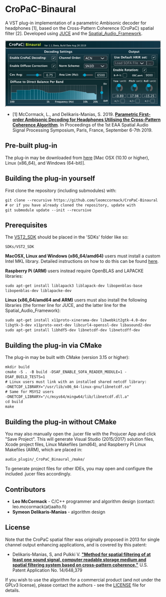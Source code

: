 # CroPaC-Binaural

A VST plug-in implementation of a parametric Ambisonic decoder for headphones [1], based on the Cross-Pattern Coherence (CroPaC) spatial filter [2]. Developed using [JUCE](https://github.com/WeAreROLI/JUCE/) and the [Spatial_Audio_Framework](https://github.com/leomccormack/Spatial_Audio_Framework).

![](cropac_binaural_screenshot.png)

* [1]  McCormack, L., and Delikaris-Manias, S. 2019. [**Parametric First-order Ambisonic Decoding for Headphones Utilising the Cross-Pattern Coherence Algorithm**](docs/mccormack2019parametric.pdf).
In Proceedings of the 1st EAA Spatial Audio Signal Processing Symposium, Paris, France, September 6-7th 2019.

## Pre-built plug-in

The plug-in may be downloaded from [here](http://research.spa.aalto.fi/projects/sparta_vsts/) [Mac OSX (10.10 or higher), Linux (x86_64), and Windows (64-bit)].

## Building the plug-in yourself

First clone the repository (including submodules) with:

```
git clone --recursive https://github.com/leomccormack/CroPaC-Binaural
# or if you have already cloned the repository, update with
git submodule update --init --recursive
```

## Prerequisites 

The [VST2_SDK](https://web.archive.org/web/20181016150224/https://download.steinberg.net/sdk_downloads/vstsdk3610_11_06_2018_build_37.zip) should be placed in the 'SDKs' folder like so:
```
SDKs/VST2_SDK
```

**MacOSX, Linux and Windows (x86_64/amd64)** users must install a custom Intel MKL library. Detailed instructions on how to do this can be found [here](https://github.com/leomccormack/Spatial_Audio_Framework/blob/master/dependencies/PERFORMANCE_LIBRARY_INSTRUCTIONS.md). 

**Raspberry Pi (ARM)** users instead require OpenBLAS and LAPACKE libraries:
``` 
sudo apt-get install liblapack3 liblapack-dev libopenblas-base libopenblas-dev liblapacke-dev
```

**Linux (x86_64/amd64 and ARM)** users must also install the following libraries (the former line for JUCE, and the latter line for the Spatial_Audio_Framework):

```
sudo apt-get install x11proto-xinerama-dev libwebkit2gtk-4.0-dev libgtk-3-dev x11proto-xext-dev libcurl4-openssl-dev libasound2-dev
sudo apt-get install libhdf5-dev libnetcdf-dev libnetcdff-dev
```

## Building the plug-in via CMake 

The plug-in may be built with CMake (version 3.15 or higher):
 ```
 mkdir build
 cmake -S . -B build -DSAF_ENABLE_SOFA_READER_MODULE=1 -DSAF_BUILD_TESTS=1
 # Linux users must link with an installed shared netcdf library:
 -DNETCDF_LIBRARY="/usr/lib/x86_64-linux-gnu/libnetcdf.so"
 # Same for MSYS2 users
 -DNETCDF_LIBRARY="/c/msys64/mingw64/lib/libnetcdf.dll.a"
 cd build
 make
 ```

## Building the plug-in without CMake

You may also manually open the .jucer file with the Projucer App and click "Save Project". This will generate Visual Studio (2015/2017) solution files, Xcode project files, Linux Makefiles (amd64), and Raspberry Pi Linux Makefiles (ARM), which are placed in:

```
audio_plugin/_CroPaC_Binaural_/make/
```

To generate project files for other IDEs, you may open and configure the included .jucer files accordingly.

## Contributors

* **Leo McCormack** - C/C++ programmer and algorithm design  (contact: leo.mccormack(at)aalto.fi)
* **Symeon Delikaris-Manias** - algorithm design  

## License

Note that the CroPaC spatial filter was originally proposed in 2013 for single channel output enhancing applications, and is covered by this patent:

* Delikaris-Manias, S, and Pulkki V. [**"Method for spatial filtering of at least one sound signal, computer readable storage medium and spatial filtering system based on cross-pattern coherence."**](https://patents.google.com/patent/US9681220B2/en) U.S. Patent Application No. 14/648,379

If you wish to use the algorithm for a commercial product (and not under the GPLv3 license), please contact the authors - see the [LICENSE](LICENSE) file for details.
